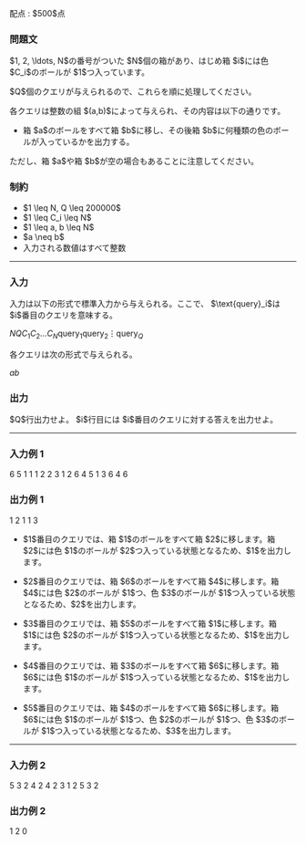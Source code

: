
<div>

<span>

<span>

<p>
配点 : $500$点
</p>

<div>

<section>

### **問題文**

<p>
$1, 2, \ldots, N$の番号がついた $N$個の箱があり、はじめ箱 $i$には色 $C_i$のボールが $1$つ入っています。
</p>

<p>
$Q$個のクエリが与えられるので、これらを順に処理してください。
</p>

<p>
各クエリは整数の組 $(a,b)$によって与えられ、その内容は以下の通りです。
</p>

<ul>

<li>
箱 $a$のボールをすべて箱 $b$に移し、その後箱 $b$に何種類の色のボールが入っているかを出力する。
</li>

</ul>

<p>
ただし、箱 $a$や箱 $b$が空の場合もあることに注意してください。
</p>

</section>

</div>

<div>

<section>

### **制約**

<ul>

<li>
$1 \leq N, Q \leq 200000$
</li>

<li>
$1 \leq C_i \leq N$
</li>

<li>
$1 \leq a, b \leq N$
</li>

<li>
$a \neq b$
</li>

<li>
入力される数値はすべて整数
</li>

</ul>

</section>

</div>

---

<div>

<div>

<section>

### **入力**

<p>
入力は以下の形式で標準入力から与えられる。ここで、 $\text{query}_i$は $i$番目のクエリを意味する。
</p>

<div>

$N$$Q$$C_1$$C_2$$\ldots$$C_N$$\text{query}_1$$\text{query}_2$$\vdots$$\text{query}_Q$
</div>

<p>
各クエリは次の形式で与えられる。
</p>

<div>

$a$$b$
</div>

</section>

</div>

<div>

<section>

### **出力**

<p>
$Q$行出力せよ。
$i$行目には $i$番目のクエリに対する答えを出力せよ。
</p>

</section>

</div>

</div>

---

<div>

<section>

### **入力例 1**

<div>

6 5
1 1 1 2 2 3
1 2
6 4
5 1
3 6
4 6

</div>

</section>

</div>

<div>

<section>

### **出力例 1**

<div>

1
2
1
1
3

</div>

<ul>

<li>

<p>
$1$番目のクエリでは、箱 $1$のボールをすべて箱 $2$に移します。箱 $2$には色 $1$のボールが $2$つ入っている状態となるため、$1$を出力します。
</p>

</li>

<li>

<p>
$2$番目のクエリでは、箱 $6$のボールをすべて箱 $4$に移します。箱 $4$には色 $2$のボールが $1$つ、色 $3$のボールが $1$つ入っている状態となるため、$2$を出力します。
</p>

</li>

<li>

<p>
$3$番目のクエリでは、箱 $5$のボールをすべて箱 $1$に移します。箱 $1$には色 $2$のボールが $1$つ入っている状態となるため、$1$を出力します。
</p>

</li>

<li>

<p>
$4$番目のクエリでは、箱 $3$のボールをすべて箱 $6$に移します。箱 $6$には色 $1$のボールが $1$つ入っている状態となるため、$1$を出力します。
</p>

</li>

<li>

<p>
$5$番目のクエリでは、箱 $4$のボールをすべて箱 $6$に移します。箱 $6$には色 $1$のボールが $1$つ、色 $2$のボールが $1$つ、色 $3$のボールが $1$つ入っている状態となるため、$3$を出力します。
</p>

</li>

</ul>

</section>

</div>

---

<div>

<section>

### **入力例 2**

<div>

5 3
2 4 2 4 2
3 1
2 5
3 2

</div>

</section>

</div>

<div>

<section>

### **出力例 2**

<div>

1
2
0

</div>

</section>

</div>

</span>

</span>

</div>
